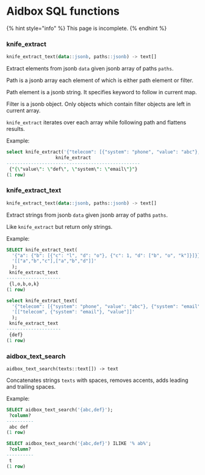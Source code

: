 # Aidbox SQL functions

{% hint style="info" %}
This page is incomplete.
{% endhint %}





### knife\_extract

```sql
knife_extract_text(data::jsonb, paths::jsonb) -> text[] 
```

Extract elements from jsonb `data` given jsonb array of paths `paths`.&#x20;

Path is a jsonb array each element of which is either path element or filter.

Path element is a jsonb string. It specifies keyword to follow in current map.

Filter is a jsonb object. Only objects which contain filter objects are left in current array. &#x20;

`knife_extract` iterates over each array while following path and flattens results.

Example:

```sql
select knife_extract('{"telecom": [{"system": "phone", "value": "abc"}, {"system": "email", "value": "def"}]}', '[["telecom", {"system": "email"}]]');
                  knife_extract                  
-------------------------------------------------
 {"{\"value\": \"def\", \"system\": \"email\"}"}
(1 row)
```

### knife\_extract\_text

```sql
knife_extract_text(data::jsonb, paths::jsonb) -> text[] 
```

Extract strings from jsonb `data` given jsonb array of paths `paths`.&#x20;

Like `knife_extract` but return only strings.

Example:

```sql
SELECT knife_extract_text(
  '{"a": {"b": [{"c": "l", "d": "o"}, {"c": 1, "d": ["b", "o", "k"]}]}}',
  '[["a","b","c"],["a","b","d"]]'
  );
 knife_extract_text 
--------------------
 {l,o,b,o,k}
(1 row)
```

```sql
select knife_extract_text(
  '{"telecom": [{"system": "phone", "value": "abc"}, {"system": "email", "value": "def"}]}',
  '[["telecom", {"system": "email"}, "value"]]'
  );
 knife_extract_text 
--------------------
 {def}
(1 row)
```



### aidbox\_text\_search

```
aidbox_text_search(texts::text[]) -> text 
```

Concatenates strings `texts` with spaces, removes accents, adds leading and trailing spaces. &#x20;

Example:

```sql
SELECT aidbox_text_search('{abc,def}');
 ?column? 
----------
 abc def
(1 row)
```

```sql
SELECT aidbox_text_search('{abc,def}') ILIKE '% ab%';
 ?column? 
----------
 t
(1 row)
```

